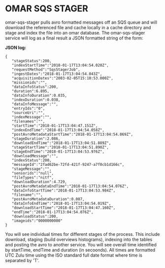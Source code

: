# OMAR SQS STAGER

omar-sqs-stager pulls avro formatted messages off an SQS queue and will download the referenced file and cache locally in a cache directory and stage and index the file into an omar database.  The omar-sqs-stager service will log as a final result a JSON formatted string of the form:

**JSON log:**

```
{
   "stageStatus":200,
   "indexStartTime":"2018-01-17T13:04:54.020Z",
   "requestMethod":"SqsStagerJob",
   "ingestDates":"2018-01-17T13:04:54.043Z",
   "acquisitionDates":"2003-02-05T15:10:53.000Z",
   "missionids":"",
   "dataInfoStatus":200,
   "duration":6.895,
   "dataInfoDuration":0.035,
   "indexDuration":0.038,
   "dataInfoMessage":"",
   "entryIds":"0",
   "sourceUri":"",
   "indexMessage":"",
   "filenames":"",
   "startTime":"2018-01-17T13:04:47.151Z",
   "indexEndTime":"2018-01-17T13:04:54.058Z",
   "postAvroMetadataStartTime":"2018-01-17T13:04:54.069Z",
   "stageDuration":2.086,
   "downloadEndTime":"2018-01-17T13:04:51.889Z",
   "stageStartTime":"2018-01-17T13:04:51.890Z",
   "stageEndTime":"2018-01-17T13:04:53.976Z",
   "downloadMessage":"",
   "indexStatus":200,
   "messageId":"2fad62be-72fd-421f-9247-a7f0cb1d166c",
   "stageMessage":"",
   "sensorids":"null",
   "fileTypes":"nitf",
   "downloadDuration":4.729,
   "postAvroMetadataEndTime":"2018-01-17T13:04:54.076Z",
   "dataInfoStartTime":"2018-01-17T13:04:53.984Z",
   "filename":"",
   "postAvroMetadataDuration":0.007,
   "dataInfoEndTime":"2018-01-17T13:04:54.019Z",
   "downloadStartTime":"2018-01-17T13:04:47.160Z",
   "endTime":"2018-01-17T13:04:54.076Z",
   "downloadStatus":200,
   "imageids":"0000000000"
}
```

You will see individual times for different stages of the process.  This include download, staging (build overviews histograms), indexing into the tables and posting the avro to another service.  You will see overall time identified by startTime, endTime and duration (in secoonds).   All times are formatted UTC Zulu time using the ISO standard full date format where time is separated by 'T'.
 